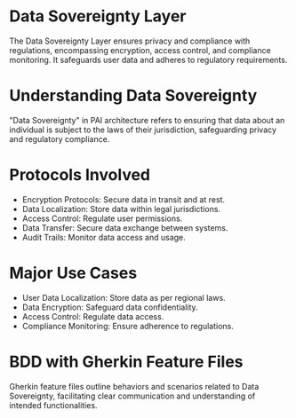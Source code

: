 # Data Sovereignty Layer
The Data Sovereignty Layer ensures privacy and compliance with regulations, encompassing encryption, access control, and compliance monitoring. It safeguards user data and adheres to regulatory requirements.

# Understanding Data Sovereignty
"Data Sovereignty" in PAI architecture refers to ensuring that data about an individual is subject to the laws of their jurisdiction, safeguarding privacy and regulatory compliance.

# Protocols Involved
- Encryption Protocols: Secure data in transit and at rest.
- Data Localization: Store data within legal jurisdictions.
- Access Control: Regulate user permissions.
- Data Transfer: Secure data exchange between systems.
- Audit Trails: Monitor data access and usage.

# Major Use Cases
- User Data Localization: Store data as per regional laws.
- Data Encryption: Safeguard data confidentiality.
- Access Control: Regulate data access.
- Compliance Monitoring: Ensure adherence to regulations.

# BDD with Gherkin Feature Files
Gherkin feature files outline behaviors and scenarios related to Data Sovereignty, facilitating clear communication and understanding of intended functionalities.

